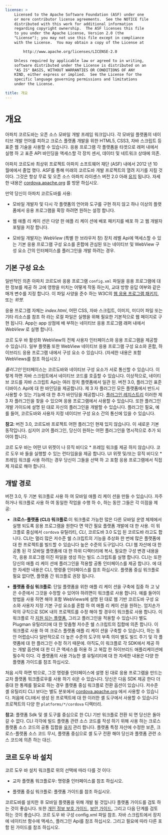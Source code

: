 ```yaml
---
license: >
    Licensed to the Apache Software Foundation (ASF) under one
    or more contributor license agreements.  See the NOTICE file
    distributed with this work for additional information
    regarding copyright ownership.  The ASF licenses this file
    to you under the Apache License, Version 2.0 (the
    "License"); you may not use this file except in compliance
    with the License.  You may obtain a copy of the License at

        http://www.apache.org/licenses/LICENSE-2.0

    Unless required by applicable law or agreed to in writing,
    software distributed under the License is distributed on an
    "AS IS" BASIS, WITHOUT WARRANTIES OR CONDITIONS OF ANY
    KIND, either express or implied.  See the License for the
    specific language governing permissions and limitations
    under the License.

title: 개요
---
```


# 개요

아파치 코르도바는 오픈 소스 모바일 개발 프레임 워크입니다. 각 모바일 플랫폼의 네이티브 개발 언어를 피하고 크로스 플랫폼 개발을 위한 HTML5, CSS3, 자바 스크립트 등 표준 웹 기술을 사용할 수 있습니다. 응용 프로그램 각 플랫폼을 타겟으로 래퍼 내에서 실행 하 고 표준 API 바인딩을 액세스할 각 장치 센서, 데이터 및 네트워크 상태에 의존.

아파치 코르도바 최상위 프로젝트 아파치 소프트웨어 재단 (ASF) 내에서 2012 년 10 월에에서 졸업 했다. ASF를 통해 미래의 코르도바 개발 프로젝트의 열려 지기를 지킬 것 이다. 그것은 항상 무료 및 오픈 소스 아파치 라이센스 버전 2.0 아래 [유지](../next/index.html) 됩니다. 자세한 내용은 [cordova.apache.org][1] 를 방문 하십시오.

 [1]: http://cordova.apache.org

만약 당신이 아파치 코르도바를 사용:

*   모바일 개발자 및 다시 각 플랫폼의 언어와 도구를 구현 하지 않고 하나 이상의 플랫폼에서 응용 프로그램을 확장 하려면 원하는 설정 합니다.

*   웹 애플 리 케이 션은 다양 한 애플 리 케이 션에 배포 패키지를 배포 하 고 웹 개발자 포털을 저장 합니다.

*   모바일 개발자는 *WebView* (특별 한 브라우저 창) 장치 레벨 Api에 액세스할 수 있는 기본 응용 프로그램 구성 요소를 혼합에 관심된 또는 네이티브 및 WebView 구성 요소 간의 인터페이스를 플러그인을 개발 하려는 경우.

## 기본 구성 요소

일반적인 의존 아파치 코르도바 응용 프로그램 `config.xml` 파일을 응용 프로그램에 대 한 정보를 제공 하 고에 영향을 미치는 어떻게 작동 하는지, 교대 방향 응답 여부와 같은 매개 변수를 지정 합니다. 이 파일 사양을 준수 하는 W3C의 [웹 응용 프로그램 패키지][2], 또는 *위젯*.

 [2]: http://www.w3.org/TR/widgets/

응용 프로그램 자체는 *index.html*, 어떤 CSS, 자바 스크립트, 이미지, 미디어 파일 또는 기타 리소스를 참조 하 라는 로컬 파일은 실행을 위해 필요한 기본적으로 웹 페이지로 구현 됩니다. App는 app 상점에 배 부하는 네이티브 응용 프로그램 래퍼 내에서 *WebView* 로 실행 합니다.

코르 도우 바 활성화 WebView의 전체 사용자 인터페이스와 응용 프로그램을 제공할 수 있습니다. 일부 플랫폼 또한 WebView 네이티브 응용 프로그램 구성 요소와 혼합, 하이브리드 응용 프로그램 내에서 구성 요소 수 있습니다. (자세한 내용은 포함 WebViews를 참조 하십시오.)

*플러그인* 인터페이스는 코르도바와 네이티브 구성 요소가 서로 통신할 수 있습니다. 이렇게 하면 자바 스크립트에서 네이티브 코드를 호출할 수 있습니다. 이상적으로, 네이티브 코드를 자바 스크립트 Api는 여러 장치 플랫폼에서 일관 된. 버전 3.0, 플러그인 표준 디바이스 Api에 대 한 바인딩을 제공합니다. 제 3 자 플러그인 모든 플랫폼에서 반드시 사용할 수 있는 기능에 대 한 추가 바인딩을 제공합니다. [플러그인 레지스트리][3] 이러한 제 3 자 플러그인을 찾을 수 있으며 응용 프로그램에서 사용할 수 있습니다. 또한 플러그인 개발 가이드에 설명 된 대로 자신의 플러그인을 개발할 수 있습니다. 플러그인 필요, 예를 들어, 코르도바와 사용자 지정 네이티브 구성 요소 간의 통신에 있을 수 있습니다.

 [3]: http://plugins.cordova.io

**참고**: 버전 3.0, 코르도바 프로젝트 어떤 플러그인 현재 있지 않습니다. 이 새로운 기본 동작입니다. 심지어 코어 플러그인, 당신이 원하는 어떤 플러그인을 명시적으로 추가 되어야 합니다.

코르 도우 바는 어떤 UI 위젯이 나 뮤직 비디오 * 프레임 워크를 제공 하지 않습니다. 코르 도우 바 들을 실행할 수 있는 런타임을을 제공 합니다. UI 위젯 및/또는 뮤직 비디오 * 프레임 워크를 사용 하려는 경우 당신이 그들을 선택 하 고 포함 응용 프로그램에서 직접 제 자료로 해야 합니다.

## 개발 경로

버전 3.0, 두 기본 워크플로 사용 하 여 모바일 애플 리 케이 션을 만들 수 있습니다. 자주 하거나 워크플로 사용 하 여 동일한 작업을 수행 하 수, 하는 동안 그들은 각 이점을 제공:

*   **크로스-플랫폼 (CLI) 워크플로**:이 워크플로 가능한 많은 다른 모바일 운영 체제에서 실행 되도록 응용 프로그램을 원한다 면 약간 필요 플랫폼 개발에 대 한 사용. 이 워크플로 중심에서 `cordova` 유틸리티, *CLI*, 코르도바 3.0 도입 된 코르도바 라고도 합니다. CLI는 멀리 많은 저수준 쉘 스크립트의 기능을 추상화 한 번에 많은 플랫폼에 대 한 프로젝트를 빌드할 수 있습니다 높은 수준의 도구입니다. CLI 웹 자산에 대 한 공통 된 각 모바일 플랫폼에 대 한 하위 디렉터리에 복사, 필요한 구성 변경 내용을 각, 응용 프로그램 이진 파일을 생성 하는 빌드 스크립트를 실행 합니다. CLI는 또한 당신의 애플 리 케이 션에 플러그인을 적용할 공통 인터페이스를 제공 합니다. 에 대 한 자세한 내용은 CLI, 명령줄 인터페이스를 참조 하십시오. 플랫폼 중심 워크플로 필요 없다면, 플랫폼 간 워크플로 권장 됩니다.

*   **플랫폼 중심 워크플로**: 단일 플랫폼을 위한 애플 리 케이 션을 구축에 집중 하 고 낮은 수준에서 그것을 수정할 수 있어야 하려면이 워크플로 사용 합니다. 예를 들어이 방법을 사용 하면 해야 포함 WebViews에 설명 된 대로 웹 기반 코르도바 구성 요소와 사용자 지정 기본 구성 요소를 혼합 하 여 애플 리 케이 션을 원하는. 엄지손가락의 규칙으로 SDK 내의 프로젝트를 수정 해야 할 경우이 워크플로 사용 합니다. 이 워크플로 각 [지원 되는 플랫폼](../../config_ref/images.html), 그리고 플러그인을 적용할 수 있습니다 별도 Plugman 유틸리티에 대 한 맞춤형 저수준 쉘 스크립트의 집합에 의존 합니다. 이 워크플로 사용 하 여 크로스 플랫폼 애플 리 케이 션을 구축할 수 있습니다, 하는 동안 어렵습니다 일반적으로 더 높은 수준의 도구의 부족 의미 별도 빌드 주기 및 각 플랫폼에 대 한 플러그인 수정 하기 때문에. 아직도,이 워크플로 각 SDK에서 제공 하는 개발 옵션에 대 한 더 큰 액세스를 허용 하 고 복잡 한 하이브리드 애플리케이션에 필수적 이다. 각 플랫폼의 사용 가능한 셸 유틸리티에 대 한 자세한 내용은 다양 한 플랫폼 가이드를 참조 하십시오.

처음 시작 하면 밖으로, 그것 명령줄 인터페이스에 설명 된 대로 응용 프로그램을 만드는 교차 플랫폼 워크플로우를 사용 하기 쉬운 수 있습니다. 당신은 다음 SDK 제공 한다 더 중대 한 통제를 필요로 하는 경우 플랫폼 중심 워크플로 전환 옵션이 있습니다. 저수준 셸 유틸리티 CLI 보다는 별도 분포에서 [cordova.apache.org][1] 에서 사용할 수 있습니다. 처음에 CLI에서 생성 된 프로젝트에 대 한 이러한 셸 도구에서 사용할 수 있습니다 프로젝트의 다양 한 `platforms/*/cordova` 디렉터리.

**참고**: 플랫폼 Sdk 및 셸 도구를 중심으로 한 CLI 기반 워크플로 전환 되 면 당신은 돌아갈 수 없다. CLI 각각에 빌드 플랫폼 관련 소스 코드를 작성 하기 위해 사용 하는 크로스 플랫폼 소스 코드의 공통 집합을 [유지](../next/index.html) 관리 합니다. 플랫폼 특정 자산에 수정한 보존, 크로스-플랫폼 소스 코드 무시, 플랫폼 중심으로 셸 도구 전환 해야 당신과 플랫폼 관련 소스 코드에 의존 하는 대신.

## 코르 도우 바 설치

코르 도우 바 설치 워크플로 위의 선택에 따라 다를 것 이다:

*   교차 플랫폼 워크플로우: 명령줄 인터페이스를 참조 하십시오.

*   플랫폼 중심 워크플로: 플랫폼 가이드를 참조 하십시오.

코르도바를 설치한 후 모바일 플랫폼을 위해 개발 될 것입니다 플랫폼 가이드를 검토 하는 것이 좋습니다. 또한 [개인 정보 보호 가이드](../appdev/privacy/index.html), [보안 가이드](../appdev/security/index.html), 그리고 다음 단계를 검토 하는 것이 좋습니다. 코르 도우 바 구성 config.xml 파일 참조. 자바 스크립트에서 장치에 네이티브 함수에 액세스, 플러그인 Api를 참조 하십시오. 그리고 필요에 따라 다른 포함 된 가이드를 참조 하십시오.